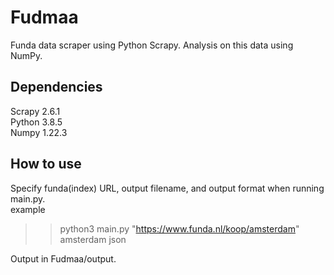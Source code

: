 # Fudmaa
Funda data scraper using Python Scrapy. Analysis on this data using NumPy.  

## Dependencies
Scrapy 2.6.1  
Python 3.8.5  
Numpy 1.22.3  

## How to use
Specify funda(index) URL, output filename, and output format when running main.py.  
example 
>> python3 main.py "https://www.funda.nl/koop/amsterdam" amsterdam json  

Output in Fudmaa/output.  
